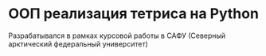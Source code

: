 # ООП реализация тетриса на Python
Разрабатывался в рамках курсовой работы в САФУ (Северный арктический федеральный университет)
